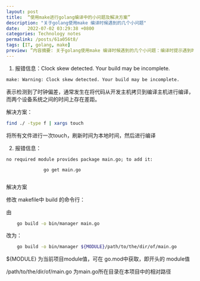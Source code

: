 ```yaml
---
layout: post
title:  “使用make进行golang编译中的小问题及解决方案”
description: "关于golang使用make 编译时候遇到的几个小问题"
date:   2022-07-02 03:29:38 +0800
categories: Technology notes
permalink: /posts/61a056t8/
tags: [IT, golang, make]
preview: ”内容摘要: 关于golang使用make 编译时候遇到的几个小问题：编译时提示遇到时钟偏差、编译时报错no required module provides package main.go“
---
```


1. 报错信息：Clock skew detected. Your build may be incomplete.

```bash
make: Warning: Clock skew detected. Your build may be incomplete.
```

表示检测到了时钟偏差，通常发生在将代码从开发主机拷贝到编译主机进行编译，而两个设备系统之间的时间上存在差距。

解决方案：

```bash
find ./ -type f | xargs touch
```

将所有文件进行一次touch，刷新时间为本地时间，然后进行编译

2. 报错信息：
 
```
no required module provides package main.go; to add it:
    
              go get main.go
              
```

解决方案

修改 makefile中 build 的命令行：
    
由
```bash
    go build -o bin/manager main.go
```
    
改为：


```bash
    go build -o bin/manager ${MODULE}/path/to/the/dir/of/main.go
```

${MODULE} 为当前项目module值，可在 go.mod中获取，即开头的 module值
    
/path/to/the/dir/of/main.go 为main.go所在目录在本项目中的相对路径